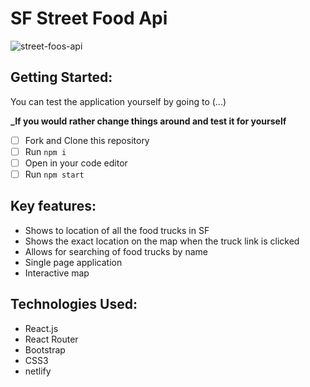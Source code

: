 # SF Street Food Api
![street-foos-api](https://user-images.githubusercontent.com/78124357/111326072-a2aad400-8642-11eb-87cf-3970d4f86783.jpg)

## Getting Started:

You can test the application yourself by going to (...)

**_If you would rather change things around and test it for yourself**

- [ ] Fork and Clone this repository
- [ ] Run `npm i `
- [ ] Open in your code editor
- [ ] Run `npm start`

## Key features:

- Shows to location of all the food trucks in SF
- Shows the exact location on the map when the truck link is clicked
- Allows for searching of food trucks by name
- Single page application
- Interactive map

## Technologies Used:

- React.js
- React Router
- Bootstrap
- CSS3
- netlify
